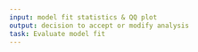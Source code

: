 ```yaml
---
input: model fit statistics & QQ plot
output: decision to accept or modify analysis 
task: Evaluate model fit
---
```

